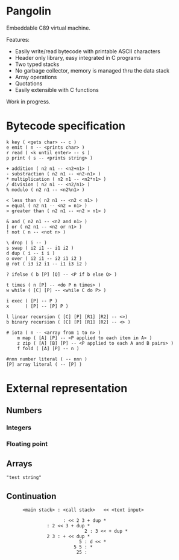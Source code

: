 # Pangolin

Embeddable C89 virtual machine.

Features:
  * Easily write/read bytecode with printable ASCII characters
  * Header only library, easy integrated in C programs
  * Two typed stacks
  * No garbage collector, memory is managed thru the data stack
  * Array operations
  * Quotations
  * Easily extensible with C functions

Work in progress.

# Bytecode specification

    k key ( <gets char> -- c )
    e emit ( n -- <prints char> )
    r read ( <k until enter> -- s )
    p print ( s -- <prints string> )
    
    + addition ( n2 n1 -- <n2+n1> )
    - substraction ( n2 n1 -- <n2-n1> )
    * multiplication ( n2 n1 -- <n2*n1> )
    / division ( n2 n1 -- <n2/n1> )
    % modulo ( n2 n1 -- <n2%n1> )

    < less than ( n2 n1 -- <n2 < n1> )
    = equal ( n2 n1 -- <n2 = n1> )
    > greater than ( n2 n1 -- <n2 > n1> )

    & and ( n2 n1 -- <n2 and n1> )
    | or ( n2 n1 -- <n2 or n1> )
    ! not ( n -- <not n> )

    \ drop ( i -- )
    s swap ( i2 i1 -- i1 i2 )
    d dup ( i -- i i )
    o over ( i2 i1 -- i2 i1 i2 )
    @ rot ( i3 i2 i1 -- i1 i3 i2 )

    ? ifelse ( b [P] [Q] -- <P if b else Q> )
    
    t times ( n [P] -- <do P n times> )
    w while ( [C] [P] -- <while C do P> )

    i exec ( [P] -- P )
    x      ( [P] -- [P] P )

    l linear recursion ( [C] [P] [R1] [R2] -- <>)
    b binary recursion ( [C] [P] [R1] [R2] -- <> )

    # iota ( n -- <array from 1 to n> )
		m map ( [A] [P] -- <P applied to each item in A> )
		z zip ( [A] [B] [P] -- <P applied to each A and B pairs> )
		f fold ( [A] [P] -- n )
  
    #nnn number literal ( -- nnn )
    [P] array literal ( -- [P] )
    
# External representation
## Numbers
### Integers
### Floating point
## Arrays

    "test string"

## Continuation

		  <main stack> : <call stack>   << <text input>

			             : << 2 3 + dup *
                   : 2 << 3 + dup *
								 2 : 3 << + dup *
		           2 3 : + << dup *
							   5 : d << *
							 5 5 : *
							  25 :

    
